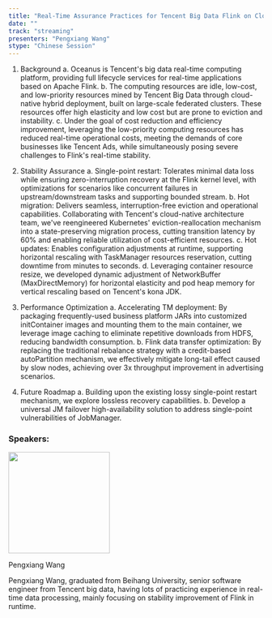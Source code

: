 ```yaml
---
title: "Real-Time Assurance Practices for Tencent Big Data Flink on Cloud-Native Hybrid Low-Priority Cluster"
date: ""
track: "streaming"
presenters: "Pengxiang Wang"
stype: "Chinese Session"
---
```


1. Background
    a. Oceanus is Tencent's big data real-time computing platform, providing full lifecycle services for real-time applications based on Apache Flink.
    b. The computing resources are idle, low-cost, and low-priority resources mined by Tencent Big Data through cloud-native hybrid deployment, built on large-scale federated clusters. These resources offer high elasticity and low cost but are prone to eviction and instability.
    c. Under the goal of cost reduction and efficiency improvement, leveraging the low-priority computing resources has reduced real-time operational costs, meeting the demands of core businesses like Tencent Ads, while simultaneously posing severe challenges to Flink's real-time stability.

2. Stability Assurance
    a. Single-point restart: Tolerates minimal data loss while ensuring zero-interruption recovery at the Flink kernel level, with optimizations for scenarios like concurrent failures in upstream/downstream tasks and supporting bounded stream.
    b. Hot migration: Delivers seamless, interruption-free eviction and operational capabilities. Collaborating with Tencent's cloud-native architecture team, we've reengineered Kubernetes' eviction-reallocation mechanism into a state-preserving migration process, cutting transition latency by 60% and enabling reliable utilization of cost-efficient resources.
    c. Hot updates: Enables configuration adjustments at runtime, supporting horizontal rescaling with TaskManager resources reservation, cutting downtime from minutes to seconds.
    d. Leveraging container resource resize, we developed dynamic adjustment of NetworkBuffer (MaxDirectMemory) for horizontal elasticity and pod heap memory for vertical rescaling based on Tencent's kona JDK.

3. Performance Optimization
    a. Accelerating TM deployment: By packaging frequently-used business platform JARs into customized initContainer images and mounting them to the main container, we leverage image caching to eliminate repetitive downloads from HDFS, reducing bandwidth consumption.
    b. Flink data transfer optimization: By replacing the traditional rebalance strategy with a credit-based autoPartition mechanism, we effectively mitigate long-tail effect caused by slow nodes, achieving over 3x throughput improvement in advertising scenarios.

4. Future Roadmap
    a. Building upon the existing lossy single-point restart mechanism, we explore lossless recovery capabilities.
    b. Develop a universal JM failover high-availability solution to address single-point vulnerabilities of JobManager.

### Speakers:


<img src="https://sessionize.com/image/d261-400o400o1-fxPaH1DkrWnKKr7M1jP91s.jpg" width="200" /><br/>

Pengxiang Wang

Pengxiang Wang,  graduated from Beihang University, senior software engineer from Tencent big data, having lots of practicing experience in real-time data processing, mainly focusing on stability improvement of Flink in runtime.

